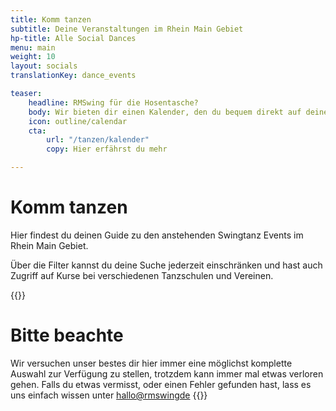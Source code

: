 ```yaml
---
title: Komm tanzen
subtitle: Deine Veranstaltungen im Rhein Main Gebiet
hp-title: Alle Social Dances
menu: main
weight: 10
layout: socials
translationKey: dance_events

teaser:
    headline: RMSwing für die Hosentasche?
    body: Wir bieten dir einen Kalender, den du bequem direkt auf deinem Smartphone immer dabei haben kannst.
    icon: outline/calendar
    cta:
        url: "/tanzen/kalender"
        copy: Hier erfährst du mehr

---
```

# Komm tanzen

Hier findest du deinen Guide zu den anstehenden Swingtanz Events im Rhein Main Gebiet.

Über die Filter kannst du deine Suche jederzeit einschränken und hast auch Zugriff auf Kurse bei verschiedenen Tanzschulen und Vereinen.

{{<info>}}
# Bitte beachte

Wir versuchen unser bestes dir hier immer eine möglichst komplette Auswahl zur Verfügung zu stellen, trotzdem kann immer mal etwas verloren gehen. Falls du etwas vermisst, oder einen Fehler gefunden hast, lass es uns einfach wissen unter [hallo@rmswingde](mailto:hallo@rmswing.de)
{{</info>}}